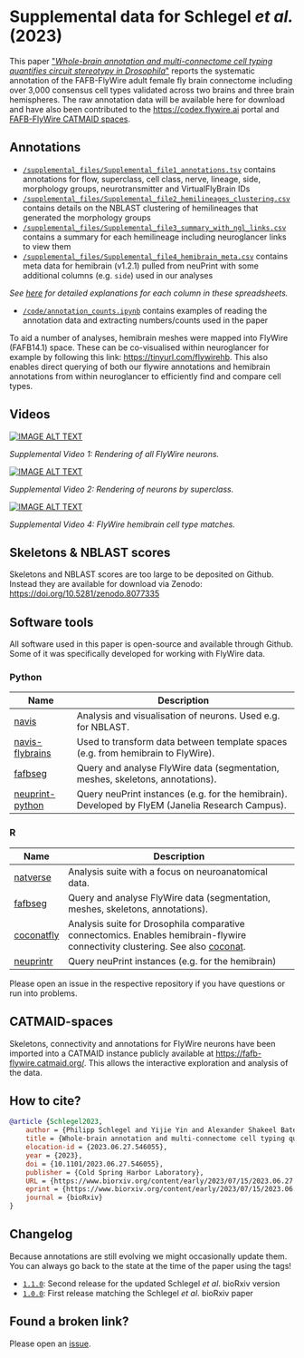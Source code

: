 # Supplemental data for Schlegel _et al._ (2023)
This paper ["_Whole-brain annotation and multi-connectome cell typing quantifies circuit stereotypy in Drosophila_"](https://www.biorxiv.org/content/10.1101/2023.06.27.546055v2)
reports the systematic annotation of the FAFB-FlyWire adult female fly brain connectome including over 3,000 consensus cell types validated across two brains and three brain hemispheres. The raw annotation data will be available here for download and have also been contributed to the https://codex.flywire.ai portal and [FAFB-FlyWire CATMAID spaces](https://fafb-flywire.catmaid.org/).

## Annotations

- [`/supplemental_files/Supplemental_file1_annotations.tsv`](supplemental_files/Supplemental_file1_annotations.tsv) contains annotations for flow, superclass, cell class, nerve, lineage, side, morphology groups, neurotransmitter and VirtualFlyBrain IDs
- [`/supplemental_files/Supplemental_file2_hemilineages_clustering.csv`](supplemental_files/Supplemental_file2_hemilineages_clustering.csv) contains details on the NBLAST clustering of hemilineages that generated the morphology groups
- [`/supplemental_files/Supplemental_file3_summary_with_ngl_links.csv`](supplemental_files/Supplemental_file3_summary_with_ngl_links.csv) contains a summary for each hemilineage including neuroglancer links to view them
- [`/supplemental_files/Supplemental_file4_hemibrain_meta.csv`](supplemental_files/Supplemental_file4_hemibrain_meta.csv) contains meta data for hemibrain (v1.2.1) pulled from neuPrint with some additional columns (e.g. `side`) used in our analyses

_See [here](supplemental_files/Supplemental_files_columns.md) for detailed explanations for each column in these spreadsheets._

- [`/code/annotation_counts.ipynb`](/code/annotation_counts.ipynb) contains examples of
reading the annotation data and extracting numbers/counts used in the paper

To aid a number of analyses, hemibrain meshes were mapped into FlyWire (FAFB14.1) space. These can be co-visualised within neuroglancer for example by following this link: https://tinyurl.com/flywirehb. This also enables direct querying of both our flywire annotations and hemibrain annotations from within neuroglancer to efficiently find and compare cell types.

## Videos
[![IMAGE ALT TEXT](http://img.youtube.com/vi/a7YejmMU8CI/0.jpg)](http://www.youtube.com/watch?v=a7YejmMU8CI "Supplemental Video")

_Supplemental Video 1: Rendering of all FlyWire neurons._

[![IMAGE ALT TEXT](http://img.youtube.com/vi/3obmOmQB0ak/0.jpg)](https://www.youtube.com/watch?v=3obmOmQB0ak "Supplemental Video")

_Supplemental Video 2: Rendering of neurons by superclass._

[![IMAGE ALT TEXT](http://img.youtube.com/vi/wX8z8zG6U6s/0.jpg)](https://www.youtube.com/watch?v=wX8z8zG6U6s "Supplemental Video")

_Supplemental Video 4: FlyWire hemibrain cell type matches._


## Skeletons & NBLAST scores
Skeletons and NBLAST scores are too large to be deposited on Github. Instead they are available for download via Zenodo: https://doi.org/10.5281/zenodo.8077335

## Software tools
All software used in this paper is open-source and available through Github. Some of it was specifically developed for working with FlyWire data.

### Python

| Name             | Description |
| ---------------- | ----------- |
| [navis](https://github.com/navis-org/navis)            		   | Analysis and visualisation of neurons. Used e.g. for NBLAST.  |
| [navis-flybrains](https://github.com/navis-org/navis-flybrains)  | Used to transform data between template spaces (e.g. from hemibrain to FlyWire). |
| [fafbseg](https://github.com/flyconnectome/fafbseg-py)           | Query and analyse FlyWire data (segmentation, meshes, skeletons, annotations). |
| [neuprint-python](https://github.com/connectome-neuprint/neuprint-python)  | Query neuPrint instances (e.g. for the hemibrain). Developed by FlyEM (Janelia Research Campus). |

### R

| Name             | Description |
| ---------------- | ----------- |
| [natverse](https://natverse.org)        		   | Analysis suite with a focus on neuroanatomical data.  |
| [fafbseg](https://natverse.org/fafbseg)          | Query and analyse FlyWire data (segmentation, meshes, skeletons, annotations). |
| [coconatfly](https://natverse.org/coconatfly)    | Analysis suite for Drosophila comparative connectomics. Enables hemibrain-flywire connectivity clustering. See also [coconat](https://github.com/natverse/coconat). |
| [neuprintr](https://natverse.org/neuprintr)      | Query neuPrint instances (e.g. for the hemibrain) |

Please open an issue in the respective repository if you have questions or run into problems.

## CATMAID-spaces
Skeletons, connectivity and annotations for FlyWire neurons have been imported into a CATMAID instance publicly available at https://fafb-flywire.catmaid.org/. This allows the interactive exploration and analysis of the data.

## How to cite?
```bibtex
@article {Schlegel2023,
	author = {Philipp Schlegel and Yijie Yin and Alexander Shakeel Bates and Sven Dorkenwald and Katharina Eichler and Paul Brooks and Daniel S Han and Marina Gkantia and Marcia dos Santos and Eva J Munnelly and Griffin Badalamente and Laia Serratosa Capdevila and Varun Aniruddha Sane and Markus William Pleijzier and Imaan F M Tamimi and Christopher R Dunne and Irene Salgarella and Alexandre Javier and Siqi Fang and Eric Perlman and Tom Kazimiers and Sridhar R Jagannathan and Arie Matsliah and Amy R Sterling and Szi-chieh Yu and Claire E McKellar and FlyWire Consortium and Marta Costa and H. Sebastian Seung and Mala Murthy and Volker Hartenstein and Davi D Bock and Gregory S X E Jefferis},
	title = {Whole-brain annotation and multi-connectome cell typing quantifies circuit stereotypy in Drosophila},
	elocation-id = {2023.06.27.546055},
	year = {2023},
	doi = {10.1101/2023.06.27.546055},
	publisher = {Cold Spring Harbor Laboratory},
	URL = {https://www.biorxiv.org/content/early/2023/07/15/2023.06.27.546055},
	eprint = {https://www.biorxiv.org/content/early/2023/07/15/2023.06.27.546055.full.pdf},
	journal = {bioRxiv}
}
```

## Changelog
Because annotations are still evolving we might occasionally update them. You can always go back to the state at the time of the paper using the tags!

- [`1.1.0`](https://github.com/flyconnectome/flywire_annotations/releases/tag/v1.1.0): Second release for the updated Schlegel *et al*. bioRxiv version
- [`1.0.0`](https://github.com/flyconnectome/flywire_annotations/releases/tag/v1.0.0): First release matching the Schlegel *et al*. bioRxiv paper

## Found a broken link?
Please open an [issue](https://github.com/flyconnectome/flywire_annotations/issues).
